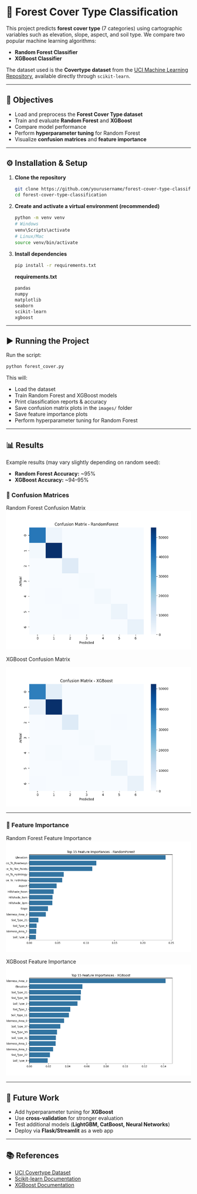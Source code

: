 # 🌲 Forest Cover Type Classification

This project predicts **forest cover type** (7 categories) using cartographic variables such as elevation, slope, aspect, and soil type.
We compare two popular machine learning algorithms:

* **Random Forest Classifier**
* **XGBoost Classifier**

The dataset used is the **Covertype dataset** from the [UCI Machine Learning Repository](https://archive.ics.uci.edu/ml/datasets/covertype), available directly through `scikit-learn`.

---

## 📌 Objectives

* Load and preprocess the **Forest Cover Type dataset**
* Train and evaluate **Random Forest** and **XGBoost**
* Compare model performance
* Perform **hyperparameter tuning** for Random Forest
* Visualize **confusion matrices** and **feature importance**

---

## ⚙️ Installation & Setup

1. **Clone the repository**

   ```bash
   git clone https://github.com/yourusername/forest-cover-type-classification.git
   cd forest-cover-type-classification
   ```

2. **Create and activate a virtual environment (recommended)**

   ```bash
   python -m venv venv
   # Windows
   venv\Scripts\activate
   # Linux/Mac
   source venv/bin/activate
   ```

3. **Install dependencies**

   ```bash
   pip install -r requirements.txt
   ```

   **requirements.txt**

   ```
   pandas
   numpy
   matplotlib
   seaborn
   scikit-learn
   xgboost
   ```

---

## ▶️ Running the Project

Run the script:

```bash
python forest_cover.py
```

This will:

* Load the dataset
* Train Random Forest and XGBoost models
* Print classification reports & accuracy
* Save confusion matrix plots in the `images/` folder
* Save feature importance plots
* Perform hyperparameter tuning for Random Forest

---

## 📊 Results

Example results (may vary slightly depending on random seed):

* **Random Forest Accuracy:** \~95%
* **XGBoost Accuracy:** \~94–95%

### 🔹 Confusion Matrices

Random Forest Confusion Matrix
![Random Forest Confusion Matrix](images/confusion_matrix_RandomForest.png)

XGBoost Confusion Matrix

![XGBoost Confusion Matrix](images/confusion_matrix_XGBoost.png)

---

### 🔹 Feature Importance

Random Forest Feature Importance
![Random Forest Feature Importance](images/feature_importance_RandomForest.png)

XGBoost Feature Importance
![XGBoost Feature Importance](images/feature_importance_XGBoost.png)

---

## 🚀 Future Work

* Add hyperparameter tuning for **XGBoost**
* Use **cross-validation** for stronger evaluation
* Test additional models (**LightGBM, CatBoost, Neural Networks**)
* Deploy via **Flask/Streamlit** as a web app

---

## 📚 References

* [UCI Covertype Dataset](https://archive.ics.uci.edu/ml/datasets/covertype)
* [Scikit-learn Documentation](https://scikit-learn.org/stable/)
* [XGBoost Documentation](https://xgboost.readthedocs.io/)
